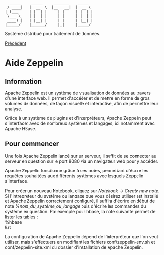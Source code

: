       _____     _____     _______    _____  
     / ____|   |  __  \  |__   __|  |  __ \ 
    | (___     | |  | |     | |     | |  | |
     \___ \    | |  | |     | |     | |  | |
     ____) |   | |__| |     | |     | |__| |
    |_____/    |______/     |_|     |_____/ 

Système distribué pour traitement de données.

[Précédent](../ZEPPELIN.md)

# Aide Zeppelin

## Information
Apache Zeppelin est un système de visualisation de données au travers d'une 
interface web. 
Il permet d'accéder et de mettre en forme de gros volumes de données,
de façon visuelle et interactive, afin de permettre leur analyse.

Grâce à un système de plugins et d'interpréteurs, Apache Zeppelin peut 
s'interfacer avec de nombreux systèmes et langages, ici notamment avec 
Apache HBase.

## Pour commencer
Une fois Apache Zeppelin lancé sur un serveur, il suffit de se connecter 
au serveur en question sur le port 8080 via un navigateur web pour y accéder.

Apache Zeppelin fonctionne grâce à des notes, permettant d'écrire les 
requêtes souhaitées aux différents systèmes avec lesquels Zeppelin
s'interface.

Pour créer un nouveau Notebook, cliquez sur *Notebook* -> *Create new note*.
Si l'intrepreteur du système ou langage que vous désirez utiliser est installé
et Apache Zeppelin correctement configuré, il suffira d'écrire en début de note
%*nom_du_système_ou_langage* puis d'écrire les commandes du système en question.
Par exemple pour hbase, la note suivante permet de lister les tables :  
%hbase  
list  

La configuration de Apache Zeppelin dépend de l'interpréteur que l'on veut utiliser,
mais s'effectuera en modifiant les fichiers conf/zeppelin-env.sh et conf/zeppelin-site.xml
du dossier d'installation de Apache Zeppelin.